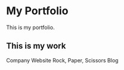 # My Portfolio 
This is my portfolio. 

## This is my work 
Company Website 
Rock, Paper, Scissors 
Blog 
